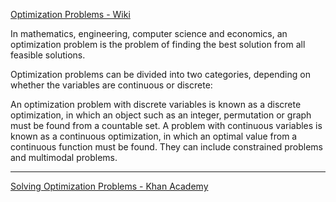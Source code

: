 [Optimization Problems - Wiki](https://en.wikipedia.org/wiki/Optimization_problem)

In mathematics, engineering, computer science and economics, an optimization problem is the problem of finding the best solution from all feasible solutions.

Optimization problems can be divided into two categories, depending on whether the variables are continuous or discrete:

An optimization problem with discrete variables is known as a discrete optimization, in which an object such as an integer, permutation or graph must be found from a countable set.
A problem with continuous variables is known as a continuous optimization, in which an optimal value from a continuous function must be found. They can include constrained problems and multimodal problems.

- - - -

[Solving Optimization Problems - Khan Academy](https://www.khanacademy.org/math/ap-calculus-ab/ab-diff-analytical-applications-new/ab-5-11/v/minimizing-sum-of-squares)
